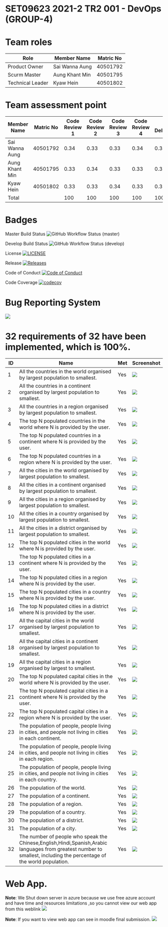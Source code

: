 <h1>SET09623 2021-2 TR2 001 - DevOps (GROUP-4)</h1> 

# Team roles

| Role       | Member Name    | Matric No |
|------------------|----------------|----------------------|
| Product Owner    | Sai Wanna Aung | 40501792             |
| Scurm Master     | Aung Khant Min | 40501795             |
| Technical Leader | Kyaw Hein      | 40501802             |

# Team assessment point
| Member Name    |Matric No      | Code Review 1 | Code Review 2 | Code Review 3 | Code Review 4 | Final Deliverable |
|----------------|------|---------------|---------------|---------------|---------------|-------------------|
| Sai Wanna Aung |40501792   | 0.34          | 0.33            | 0.33            | 0.34            | 0.34              |
| Aung Khant Min |40501795    | 0.33            | 0.34            | 0.33            | 0.33            | 0.33              |
| Kyaw Hein      |40501802   | 0.33            | 0.33            | 0.34            | 0.33            | 0.33              |
| Total          |           | 100           | 100           | 100              | 100           | 100               |

# Badges
Master Build Status ![GitHub Workflow Status (master)](https://img.shields.io/github/workflow/status/SaiWunnaAung/group4/A%20workflow%20for%20my%20Group4%20App/master)

Develop Build Status ![GitHub Workflow Status (develop)](https://img.shields.io/github/workflow/status/SaiWunnaAung/group4/A%20workflow%20for%20my%20Group4%20App/develop)

License [![LICENSE](https://img.shields.io/github/license/SaiWunnaAung/group4.svg?style=flat-square)](https://github.com/SaiWunnaAung/group4/blob/master/LICENSE)

Release [![Releases](https://img.shields.io/github/release/SaiWunnaAung/group4/all.svg?style=flat-square)](https://github.com/SaiWunnaAung/group4/releases)

Code of Conduct [![Code of Conduct](https://img.shields.io/badge/code%20of-conduct-ff69b4.svg?style=flat)](https://github.com/SaiWunnaAung/group4/blob/master/CODE_OF_CONDUCT.md)

Code Coverage [![codecov](https://codecov.io/gh/SaiWunnaAung/group4/branch/master/graph/badge.svg?token=GR5UHCYCPW)](https://codecov.io/gh/SaiWunnaAung/group4)


# Bug Reporting System
![](screenshot/bug_reporting.PNG)

# 32 requirements of 32 have been implemented, which is 100%.
| ID | Name                                                                                                                                                                  | Met | Screenshot                                 |
| --- |-----------------------------------------------------------------------------------------------------------------------------------------------------------------------| --- |--------------------------------------------|
| 1 | All the countries in the world organised by largest population to smallest.                                                                                           | Yes | ![](screenshot/CountryReportOne.PNG)       |
| 2 | All the countries in a continent organised by largest population to smallest.                                                                                         | Yes | ![](screenshot/CountryReportTwo.PNG)       |
| 3 | All the countries in a region organised by largest population to smallest.                                                                                            | Yes | ![](screenshot/CountryReportThree.PNG)     |
| 4 | The top N populated countries in the world where N is provided by the user.                                                                                           | Yes | ![](screenshot/CountryReportFour.PNG)      |
| 5 | The top N populated countries in a continent where N is provided by the user.                                                                                         | Yes | ![](screenshot/CountryReportFive.PNG)      |
| 6 | The top N populated countries in a region where N is provided by the user.                                                                                            | Yes | ![](screenshot/CountryReportSix.PNG)       |
| 7 | All the cities in the world organised by largest population to smallest.                                                                                              | Yes | ![](screenshot/CityReportOne.PNG)          |
| 8 | All the cities in a continent organised by largest population to smallest.                                                                                            | Yes | ![](screenshot/CityReportTwo.PNG)          |
| 9 | All the cities in a region organised by largest population to smallest.                                                                                               | Yes | ![](screenshot/CityReportThree.PNG)        |
| 10 | All the cities in a country organised by largest population to smallest.                                                                                              | Yes | ![](screenshot/CityReportFour.PNG)         |
| 11 | All the cities in a district organised by largest population to smallest.                                                                                             | Yes | ![](screenshot/CityReportFive.PNG)         |
| 12 | The top N populated cities in the world where N is provided by the user.                                                                                              | Yes | ![](screenshot/CityReportSix.PNG)          |
| 13 | The top N populated cities in a continent where N is provided by the user.                                                                                            | Yes | ![](screenshot/CityReportSeven.PNG)        |
| 14 | The top N populated cities in a region where N is provided by the user.                                                                                               | Yes | ![](screenshot/CityReportEight.PNG)        |
| 15 | The top N populated cities in a country where N is provided by the user.                                                                                              | Yes | ![](screenshot/CityrReportNine.PNG)        |
| 16 | The top N populated cities in a district where N is provided by the user.                                                                                             | Yes | ![](screenshot/CityReportTen.PNG)          |
| 17 | All the capital cities in the world organised by largest population to smallest.                                                                                      | Yes | ![](screenshot/CapitalCityReportOne.PNG)   |
| 18 | All the capital cities in a continent organised by largest population to smallest.                                                                                    | Yes | ![](screenshot/CapitalCityReportTwo.PNG)   |
| 19 | All the capital cities in a region organised by largest to smallest.                                                                                                  | Yes | ![](screenshot/CapitalCityReportThree.PNG) |
| 20 | The top N populated capital cities in the world where N is provided by the user.                                                                                      | Yes | ![](screenshot/CapitalCityReportFour.PNG)  |
| 21 | The top N populated capital cities in a continent where N is provided by the user.                                                                                    | Yes | ![](screenshot/CapitalCityReportFive.PNG)  |
| 22 | The top N populated capital cities in a region where N is provided by the user.                                                                                       | Yes | ![](screenshot/CapitalCityReportSix.PNG)   |
| 23 | The population of people, people living in cities, and people not living in cities in each continent.                                                                 | Yes | ![](screenshot/PopulationReportOne.PNG)    |
| 24 | The population of people, people living in cities, and people not living in cities in each region.                                                                    | Yes | ![](screenshot/PopulationReportTwo.PNG)    |
| 25 | The population of people, people living in cities, and people not living in cities in each country.                                                                   | Yes | ![](screenshot/PopulationReportThree.PNG)  |
| 26 | The population of the world.                                                                                                                                          | Yes | ![](screenshot/AdditionalReportOne.PNG)    |
| 27 | The population of a continent.                                                                                                                                        | Yes | ![](screenshot/AdditionalReportTwo.PNG)    |
| 28 | The population of a region.                                                                                                                                           | Yes | ![](screenshot/AdditionalReportThree.PNG)  |
| 29 | The population of a country.                                                                                                                                          | Yes | ![](screenshot/AdditionalReportFour.PNG)   |
| 30 | The population of a district.                                                                                                                                         | Yes | ![](screenshot/AdditionalReportFive.PNG)   |
| 31 | The population of a city.                                                                                                                                             | Yes | ![](screenshot/AdditionalReportSix.PNG)    |
| 32 | The number of people who speak the Chinese,English,Hindi,Spanish,Arabic languages from greatest number to smallest, including the percentage of the world population. | Yes | ![](screenshot/AdditionalReportSeven.PNG)  |

# Web App.
<b>Note</b>: We Shut down server in azure because we use free azure account and have time and resources limitations ,so you cannot view our web app from this weblink
![](screenshot/screenWebApp.PNG)

<b>Note</b>: If you want to view web app can see in moodle final submission.
![](screenshot/openWebApp.PNG)
